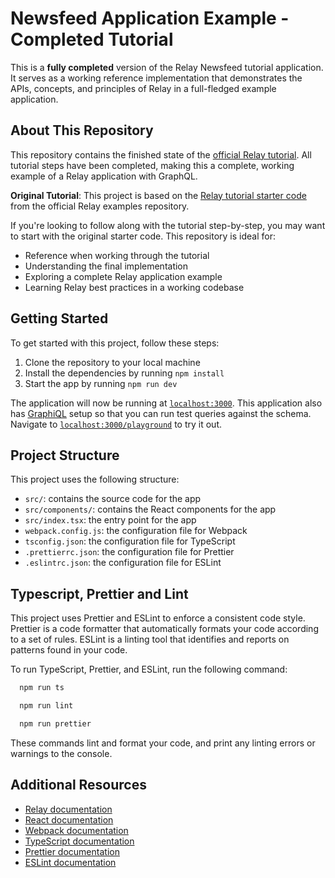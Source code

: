 # Newsfeed Application Example - Completed Tutorial

This is a **fully completed** version of the Relay Newsfeed tutorial application. It serves as a working reference implementation that demonstrates the APIs, concepts, and principles of Relay in a full-fledged example application.

## About This Repository

This repository contains the finished state of the [official Relay tutorial](https://relay.dev/docs/tutorial/intro/). All tutorial steps have been completed, making this a complete, working example of a Relay application with GraphQL.

**Original Tutorial**: This project is based on the [Relay tutorial starter code](https://github.com/relayjs/relay-examples/tree/main/newsfeed) from the official Relay examples repository.

If you're looking to follow along with the tutorial step-by-step, you may want to start with the original starter code. This repository is ideal for:

- Reference when working through the tutorial
- Understanding the final implementation
- Exploring a complete Relay application example
- Learning Relay best practices in a working codebase

## Getting Started

To get started with this project, follow these steps:

1. Clone the repository to your local machine
2. Install the dependencies by running `npm install`
3. Start the app by running `npm run dev`

The application will now be running at [`localhost:3000`](http://localhost:3000). This application also has [GraphiQL](https://github.com/graphql/graphiql) setup so that you can run test queries against the schema. Navigate to [`localhost:3000/playground`](http://localhost:3000) to try it out.

## Project Structure

This project uses the following structure:

- `src/`: contains the source code for the app
- `src/components/`: contains the React components for the app
- `src/index.tsx`: the entry point for the app
- `webpack.config.js`: the configuration file for Webpack
- `tsconfig.json`: the configuration file for TypeScript
- `.prettierrc.json`: the configuration file for Prettier
- `.eslintrc.json`: the configuration file for ESLint

## Typescript, Prettier and Lint

This project uses Prettier and ESLint to enforce a consistent code style. Prettier is a code formatter that automatically formats your code according to a set of rules. ESLint is a linting tool that identifies and reports on patterns found in your code.

To run TypeScript, Prettier, and ESLint, run the following command:

```sh
  npm run ts
```

```sh
  npm run lint
```

```sh
  npm run prettier
```

These commands lint and format your code, and print any linting errors or warnings to the console.

## Additional Resources

- [Relay documentation](https://relay.dev)
- [React documentation](https://reactjs.org/docs/getting-started.html)
- [Webpack documentation](https://webpack.js.org/concepts/)
- [TypeScript documentation](https://www.typescriptlang.org/docs/home.html)
- [Prettier documentation](https://prettier.io/docs/en/index.html)
- [ESLint documentation](https://eslint.org/docs/user-guide/getting-started)
